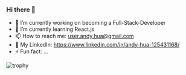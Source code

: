 ### Hi there 👋 

- 🔭 I’m currently working on becoming a Full-Stack-Developer
- 🌱 I’m currently learning React.js 
- 📫 How to reach me: user.andy.hua@gmail.com
- 💼 My LinkedIn: https://www.linkedin.com/in/andy-hua-125431168/ 
- ⚡ Fun fact: ... 

![trophy](https://github-profile-trophy.vercel.app/?username=ahua1994&theme=onedark)
